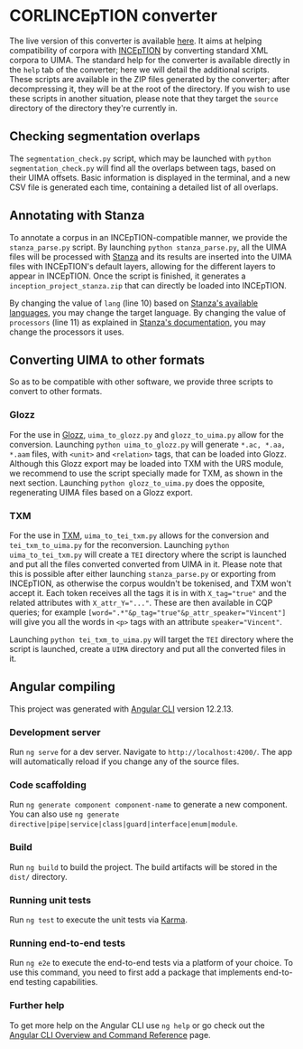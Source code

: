 # CORLINCEpTION converter

The live version of this converter is available [here](https://corli.huma-num.fr/convinception/#/home).
It aims at helping compatibility of corpora with [INCEpTION](https://inception-project.github.io/) by converting standard XML corpora to UIMA.
The standard help for the converter is available directly in the `help` tab of the converter; here we will detail the additional scripts.
These scripts are available in the ZIP files generated by the converter; after decompressing it, they will be at the root of the directory.
If you wish to use these scripts in another situation, please note that they target the `source` directory of the directory they're currently in.

## Checking segmentation overlaps

The `segmentation_check.py` script, which may be launched with `python segmentation_check.py` will find all the overlaps between tags, based on their UIMA offsets.
Basic information is displayed in the terminal, and a new CSV file is generated each time, containing a detailed list of all overlaps.

## Annotating with Stanza

To annotate a corpus in an INCEpTION-compatible manner, we provide the `stanza_parse.py` script.
By launching `python stanza_parse.py`, all the UIMA files will be processed with [Stanza](https://stanfordnlp.github.io/stanza) and its results are inserted into the UIMA files with INCEpTION's default layers, allowing for the different layers to appear in INCEpTION.
Once the script is finished, it generates a `inception_project_stanza.zip` that can directly be loaded into INCEpTION.

By changing the value of `lang` (line 10) based on [Stanza's available languages](https://stanfordnlp.github.io/stanza/available_models.html), you may change the target language.
By changing the value of `processors` (line 11) as explained in [Stanza's documentation](https://stanfordnlp.github.io/stanza/pipeline.html), you may change the processors it uses.

## Converting UIMA to other formats

So as to be compatible with other software, we provide three scripts to convert to other formats.

### Glozz

For the use in [Glozz](http://www.glozz.org), `uima_to_glozz.py` and `glozz_to_uima.py` allow for the conversion.
Launching `python uima_to_glozz.py` will generate `*.ac, *.aa, *.aam` files, with `<unit>` and `<relation>` tags, that can be loaded into Glozz.
Although this Glozz export may be loaded into TXM with the URS module, we recommend to use the script specially made for TXM, as shown in the next section.
Launching `python glozz_to_uima.py` does the opposite, regenerating UIMA files based on a Glozz export.

### TXM

For the use in [TXM](https://txm.gitpages.huma-num.fr/textometrie), `uima_to_tei_txm.py` allows for the conversion and `tei_txm_to_uima.py` for the reconversion.
Launching `python uima_to_tei_txm.py` will create a `TEI` directory where the script is launched and put all the files converted converted from UIMA in it.
Please note that this is possible after either launching `stanza_parse.py` or exporting from INCEpTION, as otherwise the corpus wouldn't be tokenised, and TXM won't accept it.
Each token receives all the tags it is in with `X_tag="true"` and the related attributes with `X_attr_Y="..."`.
These are then available in CQP queries; for example `[word=".*"&p_tag="true"&p_attr_speaker="Vincent"]` will give you all the words in `<p>` tags with an attribute `speaker="Vincent"`.


Launching `python tei_txm_to_uima.py` will target the `TEI` directory where the script is launched, create a `UIMA` directory and put all the converted files in it.

## Angular compiling

This project was generated with [Angular CLI](https://github.com/angular/angular-cli) version 12.2.13.

### Development server

Run `ng serve` for a dev server. Navigate to `http://localhost:4200/`. The app will automatically reload if you change any of the source files.

### Code scaffolding

Run `ng generate component component-name` to generate a new component. You can also use `ng generate directive|pipe|service|class|guard|interface|enum|module`.

### Build

Run `ng build` to build the project. The build artifacts will be stored in the `dist/` directory.

### Running unit tests

Run `ng test` to execute the unit tests via [Karma](https://karma-runner.github.io).

### Running end-to-end tests

Run `ng e2e` to execute the end-to-end tests via a platform of your choice. To use this command, you need to first add a package that implements end-to-end testing capabilities.

### Further help

To get more help on the Angular CLI use `ng help` or go check out the [Angular CLI Overview and Command Reference](https://angular.io/cli) page.
